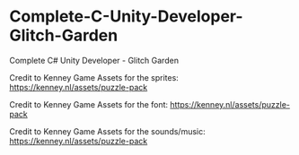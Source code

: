 # Complete-C-Unity-Developer-Glitch-Garden
Complete C# Unity Developer - Glitch Garden

Credit to Kenney Game Assets for the sprites:
https://kenney.nl/assets/puzzle-pack

Credit to Kenney Game Assets for the font:
https://kenney.nl/assets/puzzle-pack

Credit to Kenney Game Assets for the sounds/music:
https://kenney.nl/assets/puzzle-pack